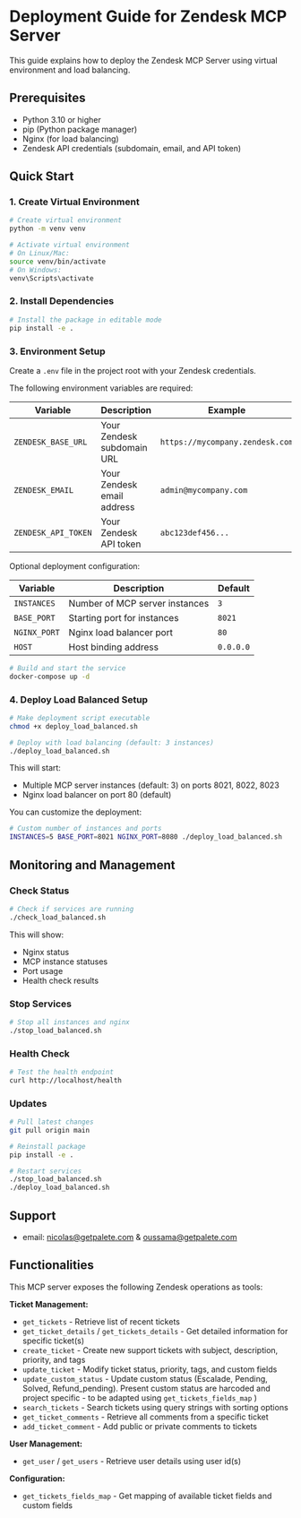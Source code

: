 # Deployment Guide for Zendesk MCP Server

This guide explains how to deploy the Zendesk MCP Server using virtual environment and load balancing.

## Prerequisites

- Python 3.10 or higher
- pip (Python package manager)
- Nginx (for load balancing)
- Zendesk API credentials (subdomain, email, and API token)

## Quick Start

### 1. Create Virtual Environment

```bash
# Create virtual environment
python -m venv venv

# Activate virtual environment
# On Linux/Mac:
source venv/bin/activate
# On Windows:
venv\Scripts\activate
```

### 2. Install Dependencies

```bash
# Install the package in editable mode
pip install -e .
```


### 3. Environment Setup

Create a `.env` file in the project root with your Zendesk credentials. 

The following environment variables are required:

| Variable | Description | Example |
|----------|-------------|---------|
| `ZENDESK_BASE_URL` | Your Zendesk subdomain URL | `https://mycompany.zendesk.com` |
| `ZENDESK_EMAIL` | Your Zendesk email address | `admin@mycompany.com` |
| `ZENDESK_API_TOKEN` | Your Zendesk API token | `abc123def456...` |

Optional deployment configuration:

| Variable | Description | Default |
|----------|-------------|---------|
| `INSTANCES` | Number of MCP server instances | `3` |
| `BASE_PORT` | Starting port for instances | `8021` |
| `NGINX_PORT` | Nginx load balancer port | `80` |
| `HOST` | Host binding address | `0.0.0.0` |

```bash
# Build and start the service
docker-compose up -d
```


### 4. Deploy Load Balanced Setup

```bash
# Make deployment script executable
chmod +x deploy_load_balanced.sh

# Deploy with load balancing (default: 3 instances)
./deploy_load_balanced.sh
```

This will start:
- Multiple MCP server instances (default: 3) on ports 8021, 8022, 8023
- Nginx load balancer on port 80 (default)

You can customize the deployment:

```bash
# Custom number of instances and ports
INSTANCES=5 BASE_PORT=8021 NGINX_PORT=8080 ./deploy_load_balanced.sh
```




## Monitoring and Management

### Check Status

```bash
# Check if services are running
./check_load_balanced.sh
```

This will show:
- Nginx status
- MCP instance statuses
- Port usage
- Health check results

### Stop Services

```bash
# Stop all instances and nginx
./stop_load_balanced.sh
```

### Health Check

```bash
# Test the health endpoint
curl http://localhost/health
```

### Updates

```bash
# Pull latest changes
git pull origin main

# Reinstall package
pip install -e .

# Restart services
./stop_load_balanced.sh
./deploy_load_balanced.sh
```

## Support
- email: nicolas@getpalete.com & oussama@getpalete.com

## Functionalities

This MCP server exposes the following Zendesk operations as tools:

**Ticket Management:**
- `get_tickets` - Retrieve list of recent tickets
- `get_ticket_details` / `get_tickets_details` - Get detailed information for specific ticket(s)
- `create_ticket` - Create new support tickets with subject, description, priority, and tags
- `update_ticket` - Modify ticket status, priority, tags, and custom fields
- `update_custom_status` - Update custom status (Escalade, Pending, Solved, Refund_pending). Present custom status are harcoded and project specific - to be adapted using `get_tickets_fields_map` )
- `search_tickets` - Search tickets using query strings with sorting options
- `get_ticket_comments` - Retrieve all comments from a specific ticket
- `add_ticket_comment` - Add public or private comments to tickets

**User Management:**
- `get_user` / `get_users` - Retrieve user details using user id(s)

**Configuration:**
- `get_tickets_fields_map` - Get mapping of available ticket fields and custom fields